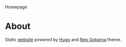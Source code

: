 Homepage

# About

Static [website](https://elijahdanko.net) powered by [Hugo](https://github.com/gohugoio/hugo) and [Neo Gokarna](https://github.com/illia-danko/neo-gokarna) theme.
